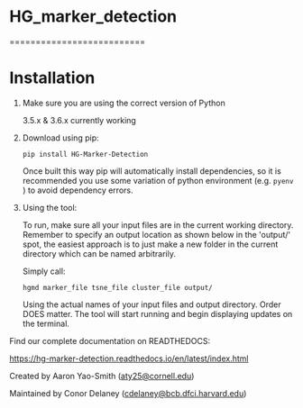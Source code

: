 # HG_marker_detection
==========================


Installation 
==================================
1. Make sure you are using the correct version of Python


   
   3.5.x & 3.6.x  currently working

   
   
2. Download using pip:

   
   ``pip install HG-Marker-Detection``


   
   Once built this way pip will automatically install dependencies,
   so it is recommended you use some variation of python environment
   (e.g. ``pyenv`` ) to avoid dependency errors.

   

3. Using the tool:


   To run, make sure all your input files are in the current working
   directory. Remember to specify an output location as shown below
   in the 'output/' spot, the easiest approach is to just make a new
   folder in the current directory which can be named arbitrarily.

    Simply call:  
   
   ``hgmd marker_file tsne_file cluster_file output/``

   Using the actual names of your input files and output
   directory. Order DOES matter. The tool will start running and begin
   displaying updates on the terminal.



Find our complete documentation on READTHEDOCS:

https://hg-marker-detection.readthedocs.io/en/latest/index.html
   

Created by Aaron Yao-Smith (aty25@cornell.edu)

Maintained by Conor Delaney (cdelaney@bcb.dfci.harvard.edu)

